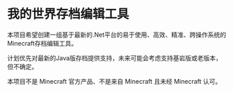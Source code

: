 # 我的世界存档编辑工具


本项目希望创建一组基于最新的.Net平台的易于使用、高效、精准、跨操作系统的Minecraft存档编辑工具。

计划优先对最新的Java版存档提供支持，未来可能会考虑支持基岩版或老版本，但不确定。

本项目不是 Minecraft 官方产品、不是来自 Minecraft 且未经 Minecraft 认可。


